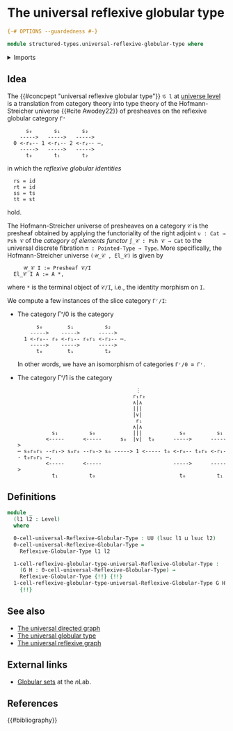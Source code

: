 # The universal reflexive globular type

```agda
{-# OPTIONS --guardedness #-}

module structured-types.universal-reflexive-globular-type where
```

<details><summary>Imports</summary>

```agda
open import foundation.dependent-pair-types
open import foundation.universe-levels

open import structured-types.reflexive-globular-types
```

</details>

## Idea

The {{#concpept "universal reflexive globular type"}} `𝒢 l` at
[universe level](foundation.universe-levels.md) is a translation from category
theory into type theory of the Hofmann-Streicher universe {{#cite Awodey22}} of
presheaves on the reflexive globular category `Γʳ`

```text
      s₀       s₁       s₂
    ----->   ----->   ----->
  0 <-r₀-- 1 <-r₁-- 2 <-r₂-- ⋯,
    ----->   ----->   ----->
      t₀       t₁       t₂
```

in which the _reflexive globular identities_

```text
  rs = id
  rt = id
  ss = ts
  tt = st
```

hold.

The Hofmann-Streicher universe of presheaves on a category `𝒞` is the presheaf
obtained by applying the functoriality of the right adjoint `ν : Cat → Psh 𝒞` of
the _category of elements functor_ `∫_𝒞 : Psh 𝒞 → Cat` to the universal discrete
fibration `π : Pointed-Type → Type`. More specifically, the Hofmann-Streicher
universe `(𝒰_𝒞 , El_𝒞)` is given by

```text
     𝒰_𝒞 I := Presheaf 𝒞/I
  El_𝒞 I A := A *,
```

where `*` is the terminal object of `𝒞/I`, i.e., the identity morphism on `I`.

We compute a few instances of the slice category `Γʳ/I`:

- The category Γʳ/0 is the category

  ```text
        s₀        s₁          s₂
      ----->    ----->      ----->
    1 <-r₀-- r₀ <-r₁-- r₀r₁ <-r₂-- ⋯.
      ----->    ----->      ----->
        t₀        t₁          t₂
  ```

  In other words, we have an isomorphism of categories `Γʳ/0 ≅ Γʳ`.

- The category Γʳ/1 is the category

  ```text
                                        ⋮
                                       r₁r₂
                                       ∧|∧
                                       |||
                                       |∨|
                                        r₁
                                       ∧|∧
             s₁          s₀            |||            s₀          s₁
           <-----      <-----      s₀  |∨|  t₀      ----->      ----->
  ⋯ s₀r₀r₁ --r₁-> s₀r₀ --r₀-> s₀ -----> 1 <----- t₀ <-r₀-- t₀r₀ <-r₁-- t₀r₀r₁ ⋯.
           <-----      <-----                       ----->      ----->
             t₁          t₀                           t₀          t₁
  ```

## Definitions

```agda
module _
  (l1 l2 : Level)
  where

  0-cell-universal-Reflexive-Globular-Type : UU (lsuc l1 ⊔ lsuc l2)
  0-cell-universal-Reflexive-Globular-Type =
    Reflexive-Globular-Type l1 l2

  1-cell-reflexive-globular-type-universal-Reflexive-Globular-Type :
    (G H : 0-cell-universal-Reflexive-Globular-Type) →
    Reflexive-Globular-Type {!!} {!!}
  1-cell-reflexive-globular-type-universal-Reflexive-Globular-Type G H =
    {!!}
```

## See also

- [The universal directed graph](graph-theory.universal-directed-graph.md)
- [The universal globular type](structured-types.universal-globular-type.md)
- [The universal reflexive graph](graph-theory.universal-reflexive-graph.md)

## External links

- [Globular sets](https://ncatlab.org/nlab/show/globular+set) at the $n$Lab.

## References

{{#bibliography}}
